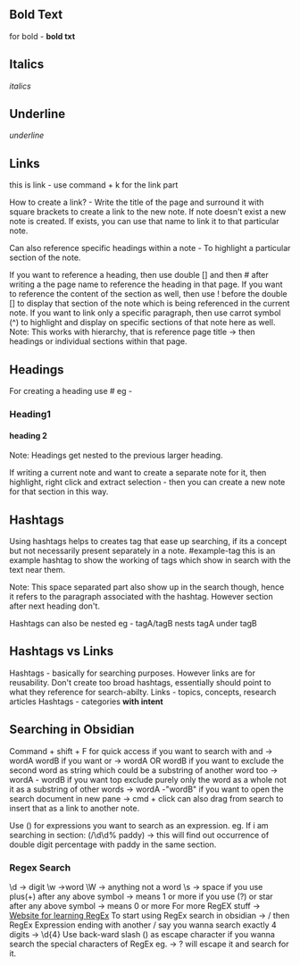 ## Bold Text
for bold - **bold txt**



## Italics
*italics*


## Underline
_underline_

## Links
this is link - use command + k for the link part 

How to create a link? - Write the title of the page and surround it with square brackets to create a link to the new note. If note doesn't exist a new note is created. If exists, you can use that name to link it to that particular note.

Can also reference specific headings within a note - To highlight a particular section of the note.

If you want to reference a heading, then use double [] and then # after writing a the page name to reference the heading in that page.
If you want to reference the content of the section as well, then use ! before the double [] to display that section of the note which is being referenced in the current note.
If you want to link only a specific paragraph, then use carrot symbol (^) to highlight and display on specific sections of that note here as well. 
Note: This works with hierarchy, that is reference page title -> then headings or individual sections within that page. 

## Headings 
For creating a heading use #
eg - 
### Heading1
#### heading 2
Note: Headings get nested to the previous larger heading.

If writing a current note and want to create a separate note for it, then highlight, right click and extract selection - then you can create a new note for that section in this way.

## Hashtags
Using hashtags helps to creates tag that ease up searching, if its a concept but not necessarily present separately in a note. 
#example-tag this is an example hashtag to show the working of tags which show in search with the text near them.

Note: This space separated part also show up in the search though, hence it refers to the paragraph associated with the hashtag. However section after next heading don't.

Hashtags can also be nested eg - tagA/tagB nests tagA under tagB

## Hashtags vs Links
Hashtags - basically for searching purposes. However links are for reusability. Don't create too broad hashtags,  essentially should point to what they reference for search-abilty.
Links - topics, concepts, research articles
Hashtags - categories **with intent**

## Searching in Obsidian
Command + shift + F for quick access 
if you want to search with and -> wordA wordB
if you want or -> wordA OR wordB
if you want to exclude the second word as string which could be a substring of another word too -> wordA - wordB
if you want top exclude purely only the word as a whole not it as a substring of other words -> wordA -"wordB"
if you want to open the search document in new pane -> cmd + click
can also drag from search to insert that as a link to another note.

Use () for expressions you want to search as an expression.
eg. If i am searching in section: (/\d\d% paddy) -> this will find out occurrence of double digit percentage with paddy in the same section.
### Regex Search
\d -> digit
\w ->word
\W -> anything not a word
\s -> space 
if you use plus(+) after any above symbol -> means 1 or more
if you use (?) or star  after any above symbol -> means 0 or more
For more RegEX stuff -> [Website for learning RegEx](https://automatetheboringstuff.com)
To start using RegEx search in obsidian -> / then RegEx Expression ending with another / 
say you wanna search exactly 4 digits -> \d{4}
Use back-ward slash (\) as escape character if you wanna search the special characters of RegEx 
eg. -> \? will escape it and search for it.
















